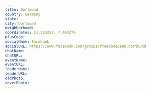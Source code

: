 ```yaml
---
title: Dortmund
country: Germany
state: 
city: Dortmund
neighborhood: 
coordinates: 51.514227, 7.465279
plusCode:
socialName: Facebook
socialURL: https://www.facebook.com/groups/freecodecamp.dortmund
chatName:
chatURL:
eventName:
eventURL:
leaderName:
leaderURL:
oldPhoto: 
coverPhoto:
---
```

